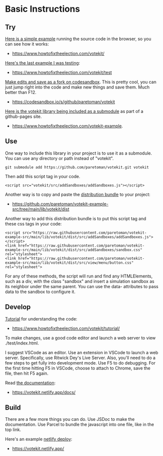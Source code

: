 # Basic Instructions

## Try

[Here is a simple example](https://www.howtofixtheelection.com/votekit/) running the source code in the browser, so you can see how it works:

* https://www.howtofixtheelection.com/votekit/

[Here's the last example I was testing](https://www.howtofixtheelection.com/votekit/test):

* https://www.howtofixtheelection.com/votekit/test

[Make edits and save as a fork on codesandbox](https://codesandbox.io/s/github/paretoman/votekit). This is pretty cool, you can just jump right into the code and make new things and save them. Much better than F12.

* https://codesandbox.io/s/github/paretoman/votekit

[Here is the votekit library being included as a submodule](https://www.howtofixtheelection.com/votekit-example) as part of a github-pages site.

* https://www.howtofixtheelection.com/votekit-example.

## Use

One way to include this library in your project is to use it as a submodule. You can use any directory or path instead of "votekit".
```
git submodule add https://github.com/paretoman/votekit.git votekit
```
Then add this script tag in your code.
```
<script src="votekit/src/addSandboxes/addSandboxes.js"></script>
```

Another way is to copy and paste the [distribution bundle](https://github.com/paretoman/votekit-example-src/tree/main/lib/votekit/dist) to your project: 

* https://github.com/paretoman/votekit-example-src/tree/main/lib/votekit/dist


Another way to add this distribution bundle is to put this script tag and these css tags in your code:

```
<script src="https://raw.githubusercontent.com/paretoman/votekit-example-src/main/lib/votekit/dist/src/addSandboxes/addSandboxes.js"></script>
<link href="https://raw.githubusercontent.com/paretoman/votekit-example-src/main/lib/votekit/dist/src/addSandboxes/sandbox.css" rel="stylesheet">
<link href="https://raw.githubusercontent.com/paretoman/votekit-example-src/main/lib/votekit/dist/src/view/menu/button.css" rel="stylesheet">
```

For any of these methods, the script will run and find any HTMLElements, such as a div, with the class "sandbox" and insert a simulation sandbox as its neighbor under the same parent. You can use the data- attributes to pass data to the sandbox to configure it.

## Develop

[Tutorial](https://www.howtofixtheelection.com/votekit/tutorial/) for understanding the code: 

* https://www.howtofixtheelection.com/votekit/tutorial/

To make changes, use a good code editor and launch a web server to view ./test/index.html. 

I suggest VSCode as an editor. Use an extension in VSCode to launch a web server. Specifically, use Ritwick Dey's Live Server. Also, you'll need to do a few steps to get fully into development mode. Use F5 to do debugging. For the first time hitting F5 in VSCode, choose to attach to Chrome, save the file, then hit F5 again.

Read [the documentation](https://votekit.netlify.app/docs/):

* https://votekit.netlify.app/docs/

## Build

There are a few more things you can do. Use JSDoc to make the documentation. Use Parcel to bundle the javascript into one file, like in the top link.

Here's an example [netlify deploy](https://votekit.netlify.app/):

* https://votekit.netlify.app/